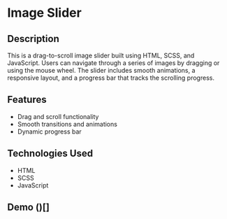 # Image Slider

## Description
This is a drag-to-scroll image slider built using HTML, SCSS, and JavaScript. Users can navigate through a series of images by dragging or using the mouse wheel. The slider includes smooth animations, a responsive layout, and a progress bar that tracks the scrolling progress.

## Features
- Drag and scroll functionality
- Smooth transitions and animations
- Dynamic progress bar

## Technologies Used
- HTML
- SCSS
- JavaScript

## Demo ()[]
